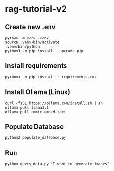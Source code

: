 # rag-tutorial-v2

## Create new .env

```
python -m venv .venv
source .venv/bin/activate
.venv/bin/python
python3 -m pip install --upgrade pip
```

## Install requirements

```
python3 -m pip install -r requirements.txt
```

## Install Ollama (Linux)

```
curl -fsSL https://ollama.com/install.sh | sh
ollama pull llama3.1
ollama pull nomic-embed-text
```

## Populate Database

```
python3 populate_database.py
```

## Run

```
python query_data.py "I want to generate images"
```
